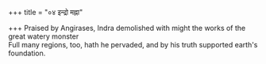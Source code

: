 +++
title = "०४ इन्द्रो मह्ना"

+++
Praised by Angirases, Indra demolished with might the works of the great watery monster  
     Full many regions, too, hath he pervaded, and by his truth supported earth's foundation.